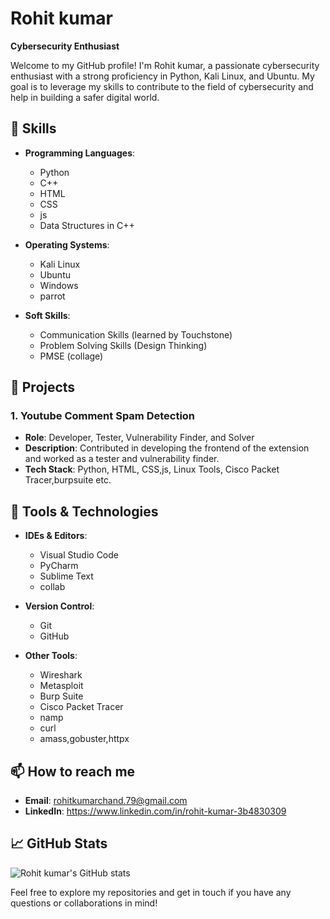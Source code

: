 # Rohit kumar

**Cybersecurity Enthusiast**

Welcome to my GitHub profile! I'm Rohit kumar, a passionate cybersecurity enthusiast with a strong proficiency in Python, Kali Linux, and Ubuntu.
My goal is to leverage my skills to contribute to the field of cybersecurity and help in building a safer digital world.

## 🚀 Skills

- **Programming Languages**: 
  - Python
  - C++
  - HTML
  - CSS
  - js
  - Data Structures in C++
    
- **Operating Systems**:
  - Kali Linux
  - Ubuntu
  - Windows
  - parrot
 
- **Soft Skills**:
  - Communication Skills (learned by Touchstone)
  - Problem Solving Skills (Design Thinking)
  - PMSE (collage)

## 🌟 Projects
### 1. Youtube Comment Spam Detection 
   - **Role**: Developer, Tester, Vulnerability Finder, and Solver
   - **Description**: Contributed in developing the frontend of the extension and worked as a tester and vulnerability finder.
   - **Tech Stack**: Python, HTML, CSS,js, Linux Tools, Cisco Packet Tracer,burpsuite etc.

## 🔧 Tools & Technologies

- **IDEs & Editors**:
  - Visual Studio Code
  - PyCharm
  - Sublime Text
  - collab
  
- **Version Control**:
  - Git
  - GitHub
  
- **Other Tools**:
  - Wireshark
  - Metasploit
  - Burp Suite
  - Cisco Packet Tracer
  - namp
  - curl
  - amass,gobuster,httpx

## 📫 How to reach me

- **Email**: rohitkumarchand.79@gmail.com
- **LinkedIn**: [https://www.linkedin.com/in/rohit-kumar-3b4830309 ](#)

## 📈 GitHub Stats

![Rohit kumar's GitHub stats](https://github-readme-stats.vercel.app/api?username=9rohit9&show_icons=true&theme=radical)

Feel free to explore my repositories and get in touch if you have any questions or collaborations in mind!
